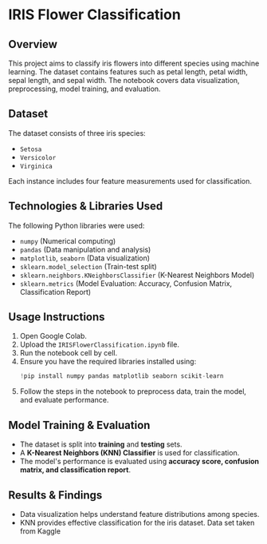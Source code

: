 # IRIS Flower Classification

## Overview
This project aims to classify iris flowers into different species using machine learning. The dataset contains features such as petal length, petal width, sepal length, and sepal width. The notebook covers data visualization, preprocessing, model training, and evaluation.

## Dataset
The dataset consists of three iris species:
- `Setosa`
- `Versicolor`
- `Virginica`

Each instance includes four feature measurements used for classification.

## Technologies & Libraries Used
The following Python libraries were used:

- `numpy` (Numerical computing)
- `pandas` (Data manipulation and analysis)
- `matplotlib`, `seaborn` (Data visualization)
- `sklearn.model_selection` (Train-test split)
- `sklearn.neighbors.KNeighborsClassifier` (K-Nearest Neighbors Model)
- `sklearn.metrics` (Model Evaluation: Accuracy, Confusion Matrix, Classification Report)

## Usage Instructions
1. Open Google Colab.
2. Upload the `IRISFlowerClassification.ipynb` file.
3. Run the notebook cell by cell.
4. Ensure you have the required libraries installed using:
   ```python
   !pip install numpy pandas matplotlib seaborn scikit-learn
   ```
5. Follow the steps in the notebook to preprocess data, train the model, and evaluate performance.

## Model Training & Evaluation
- The dataset is split into **training** and **testing** sets.
- A **K-Nearest Neighbors (KNN) Classifier** is used for classification.
- The model's performance is evaluated using **accuracy score, confusion matrix, and classification report**.

## Results & Findings
- Data visualization helps understand feature distributions among species.
- KNN provides effective classification for the iris dataset.
Data set taken from Kaggle
